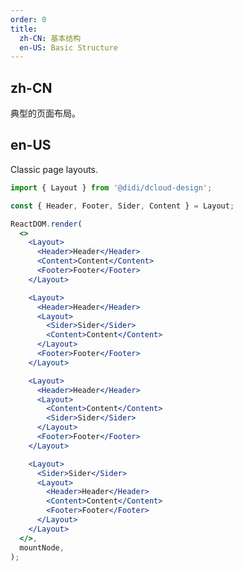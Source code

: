 ```yaml
---
order: 0
title:
  zh-CN: 基本结构
  en-US: Basic Structure
---
```


## zh-CN

典型的页面布局。

## en-US

Classic page layouts.

```jsx
import { Layout } from '@didi/dcloud-design';

const { Header, Footer, Sider, Content } = Layout;

ReactDOM.render(
  <>
    <Layout>
      <Header>Header</Header>
      <Content>Content</Content>
      <Footer>Footer</Footer>
    </Layout>

    <Layout>
      <Header>Header</Header>
      <Layout>
        <Sider>Sider</Sider>
        <Content>Content</Content>
      </Layout>
      <Footer>Footer</Footer>
    </Layout>

    <Layout>
      <Header>Header</Header>
      <Layout>
        <Content>Content</Content>
        <Sider>Sider</Sider>
      </Layout>
      <Footer>Footer</Footer>
    </Layout>

    <Layout>
      <Sider>Sider</Sider>
      <Layout>
        <Header>Header</Header>
        <Content>Content</Content>
        <Footer>Footer</Footer>
      </Layout>
    </Layout>
  </>,
  mountNode,
);
```

<style>
#components-basic-layout-demo-basic .code-box-demo {
  text-align: center;
}
#components-basic-layout-demo-basic .dcloud-layout-header,
#components-basic-layout-demo-basic .dcloud-layout-footer {
  color: #fff;
  background: #7dbcea;
}
[data-theme="dark"] #components-basic-layout-demo-basic .dcloud-layout-header {
  background: #6aa0c7;
}
[data-theme="dark"] #components-basic-layout-demo-basic .dcloud-layout-footer {
  background: #6aa0c7;
}
#components-basic-layout-demo-basic .dcloud-layout-footer {
  line-height: 1.5;
}
#components-basic-layout-demo-basic .dcloud-layout-sider {
  color: #fff;
  line-height: 120px;
  background: #3ba0e9;
}
[data-theme="dark"] #components-basic-layout-demo-basic .dcloud-layout-sider {
  background: #3499ec;
}
#components-basic-layout-demo-basic .dcloud-layout-content {
  min-height: 120px;
  color: #fff;
  line-height: 120px;
  background: rgba(16, 142, 233, 1);
}
[data-theme="dark"] #components-basic-layout-demo-basic .dcloud-layout-content {
  background: #107bcb;
}
#components-basic-layout-demo-basic > .code-box-demo > .dcloud-layout + .dcloud-layout {
  margin-top: 48px;
}
</style>
